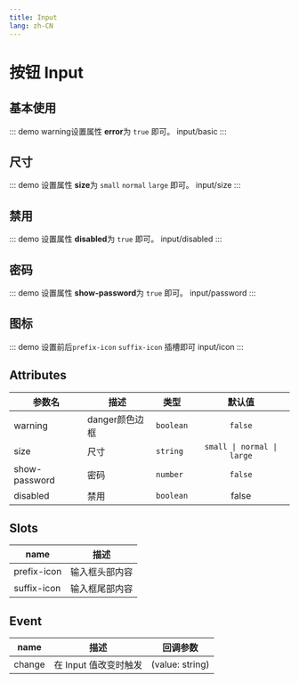 ```yaml
---
title: Input
lang: zh-CN
---
```


# 按钮 Input

## 基本使用

::: demo  warning设置属性 **error**为 `true` 即可。
input/basic
:::

## 尺寸

::: demo  设置属性 **size**为 `small` `normal` `large` 即可。
input/size
:::



## 禁用

::: demo 设置属性 **disabled**为 `true` 即可。
input/disabled
:::



## 密码
::: demo 设置属性 **show-password**为 `true` 即可。
input/password
:::


## 图标 
::: demo 设置前后`prefix-icon` `suffix-icon` 插槽即可
input/icon
:::

## Attributes
|参数名|描述|类型|默认值|
|---|---|---|:---:|
|warning|danger颜色边框|`boolean`|`false`|
|size|尺寸|`string`|`small \| normal \| large`|
|show-password|密码|`number`|`false`|
|disabled|禁用|`boolean`|false|

## Slots
|name|描述|
|---|---|
|prefix-icon|输入框头部内容|
|suffix-icon|输入框尾部内容|


## Event
|name|描述|回调参数|
|---|---|---|
|change|在 Input 值改变时触发|(value: string)|
